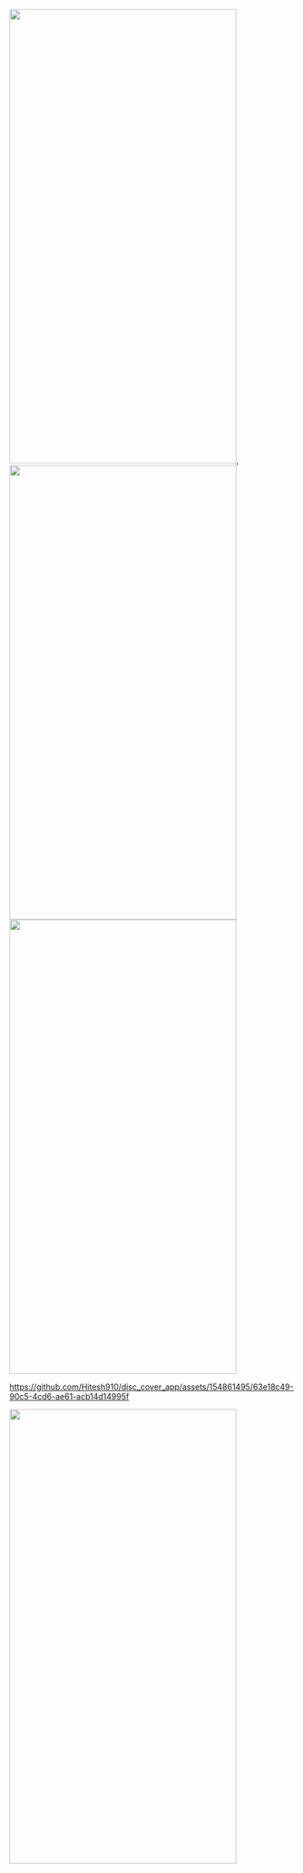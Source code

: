 <p>
  <img src = "https://github.com/Hitesh910/disc_cover_app/assets/154861495/8963fa05-9029-4b57-aaa4-988a44b08646"height="800"width="400"/>,
  <img src = "https://github.com/Hitesh910/disc_cover_app/assets/154861495/1f17d98f-67c3-407f-b97f-02f8f03ec473
"height="800"width="400"/>
  <img src = "https://github.com/Hitesh910/disc_cover_app/assets/154861495/8f26e348-78a6-4b0f-a4d7-301a731556a4
"height="800"width="400"/>
</p>


https://github.com/Hitesh910/disc_cover_app/assets/154861495/63e18c49-90c5-4cd6-ae61-acb14d14995f


<p>
  <img src = "https://github.com/Hitesh910/disc_cover_app/assets/154861495/9f2ade08-8d23-4cc5-9da3-ea0676e94ba2"height="800"width="400"/>
</p>
